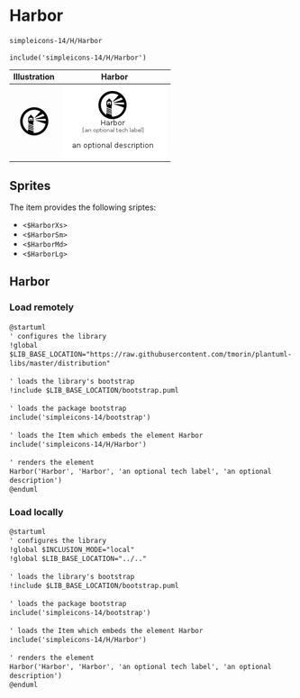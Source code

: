 # Harbor


```text
simpleicons-14/H/Harbor
```

```text
include('simpleicons-14/H/Harbor')
```



| Illustration | Harbor |
| :---: | :---: |
| ![illustration for Illustration](../../simpleicons-14/H/Harbor.png) | ![illustration for Harbor](../../simpleicons-14/H/Harbor.Local.png) |



## Sprites
The item provides the following sriptes:

- `<$HarborXs>`
- `<$HarborSm>`
- `<$HarborMd>`
- `<$HarborLg>`





## Harbor

### Load remotely
```plantuml
@startuml
' configures the library
!global $LIB_BASE_LOCATION="https://raw.githubusercontent.com/tmorin/plantuml-libs/master/distribution"

' loads the library's bootstrap
!include $LIB_BASE_LOCATION/bootstrap.puml

' loads the package bootstrap
include('simpleicons-14/bootstrap')

' loads the Item which embeds the element Harbor
include('simpleicons-14/H/Harbor')

' renders the element
Harbor('Harbor', 'Harbor', 'an optional tech label', 'an optional description')
@enduml
```

### Load locally
```plantuml
@startuml
' configures the library
!global $INCLUSION_MODE="local"
!global $LIB_BASE_LOCATION="../.."

' loads the library's bootstrap
!include $LIB_BASE_LOCATION/bootstrap.puml

' loads the package bootstrap
include('simpleicons-14/bootstrap')

' loads the Item which embeds the element Harbor
include('simpleicons-14/H/Harbor')

' renders the element
Harbor('Harbor', 'Harbor', 'an optional tech label', 'an optional description')
@enduml
```

